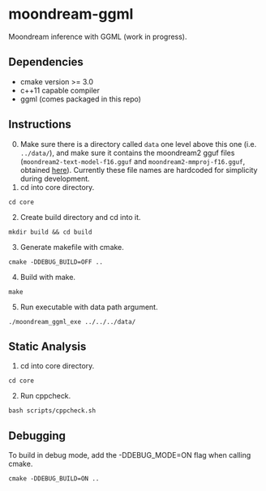 # moondream-ggml

Moondream inference with GGML (work in progress).

## Dependencies
- cmake version >= 3.0
- c++11 capable compiler
- ggml (comes packaged in this repo)

## Instructions
0. Make sure there is a directory called `data` one level above this one (i.e. `../data/`),
and make sure it contains the moondream2 gguf files
(`moondream2-text-model-f16.gguf` and `moondream2-mmproj-f16.gguf`, obtained 
[here](https://huggingface.co/vikhyatk/moondream2/tree/fa8398d264205ac3890b62e97d3c588268ed9ec4)).
Currently these file names are hardcoded for simplicity during development.
1. cd into core directory.
```
cd core
```
2. Create build directory and cd into it.
```
mkdir build && cd build
```
3. Generate makefile with cmake.
```
cmake -DDEBUG_BUILD=OFF ..
```
4. Build with make.
```
make
```
5. Run executable with data path argument.
```
./moondream_ggml_exe ../../../data/
```

## Static Analysis
1. cd into core directory.
```
cd core
```
2. Run cppcheck.
```
bash scripts/cppcheck.sh
```

## Debugging
To build in debug mode, add the -DDEBUG_MODE=ON flag when calling cmake.
```
cmake -DDEBUG_BUILD=ON ..
```

